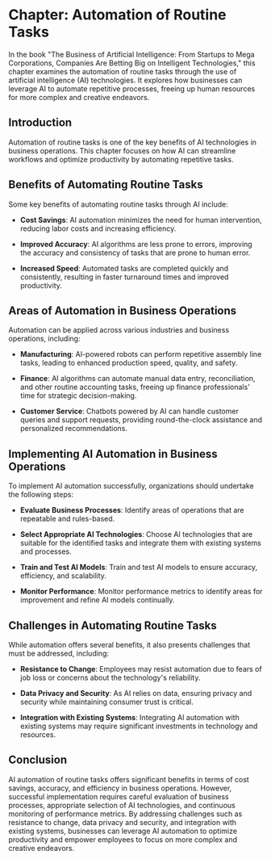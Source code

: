 Chapter: Automation of Routine Tasks
====================================

In the book "The Business of Artificial Intelligence: From Startups to Mega Corporations, Companies Are Betting Big on Intelligent Technologies," this chapter examines the automation of routine tasks through the use of artificial intelligence (AI) technologies. It explores how businesses can leverage AI to automate repetitive processes, freeing up human resources for more complex and creative endeavors.

Introduction
------------

Automation of routine tasks is one of the key benefits of AI technologies in business operations. This chapter focuses on how AI can streamline workflows and optimize productivity by automating repetitive tasks.

Benefits of Automating Routine Tasks
------------------------------------

Some key benefits of automating routine tasks through AI include:

* **Cost Savings**: AI automation minimizes the need for human intervention, reducing labor costs and increasing efficiency.

* **Improved Accuracy**: AI algorithms are less prone to errors, improving the accuracy and consistency of tasks that are prone to human error.

* **Increased Speed**: Automated tasks are completed quickly and consistently, resulting in faster turnaround times and improved productivity.

Areas of Automation in Business Operations
------------------------------------------

Automation can be applied across various industries and business operations, including:

* **Manufacturing**: AI-powered robots can perform repetitive assembly line tasks, leading to enhanced production speed, quality, and safety.

* **Finance**: AI algorithms can automate manual data entry, reconciliation, and other routine accounting tasks, freeing up finance professionals' time for strategic decision-making.

* **Customer Service**: Chatbots powered by AI can handle customer queries and support requests, providing round-the-clock assistance and personalized recommendations.

Implementing AI Automation in Business Operations
-------------------------------------------------

To implement AI automation successfully, organizations should undertake the following steps:

* **Evaluate Business Processes**: Identify areas of operations that are repeatable and rules-based.

* **Select Appropriate AI Technologies**: Choose AI technologies that are suitable for the identified tasks and integrate them with existing systems and processes.

* **Train and Test AI Models**: Train and test AI models to ensure accuracy, efficiency, and scalability.

* **Monitor Performance**: Monitor performance metrics to identify areas for improvement and refine AI models continually.

Challenges in Automating Routine Tasks
--------------------------------------

While automation offers several benefits, it also presents challenges that must be addressed, including:

* **Resistance to Change**: Employees may resist automation due to fears of job loss or concerns about the technology's reliability.

* **Data Privacy and Security**: As AI relies on data, ensuring privacy and security while maintaining consumer trust is critical.

* **Integration with Existing Systems**: Integrating AI automation with existing systems may require significant investments in technology and resources.

Conclusion
----------

AI automation of routine tasks offers significant benefits in terms of cost savings, accuracy, and efficiency in business operations. However, successful implementation requires careful evaluation of business processes, appropriate selection of AI technologies, and continuous monitoring of performance metrics. By addressing challenges such as resistance to change, data privacy and security, and integration with existing systems, businesses can leverage AI automation to optimize productivity and empower employees to focus on more complex and creative endeavors.
